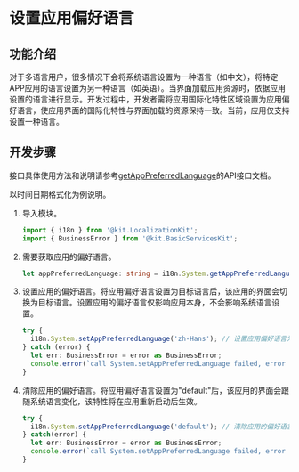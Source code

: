 # 设置应用偏好语言

## 功能介绍

对于多语言用户，很多情况下会将系统语言设置为一种语言（如中文），将特定APP应用的语言设置为另一种语言（如英语）。当界面加载应用资源时，依据应用设置的语言进行显示。开发过程中，开发者需将应用国际化特性区域设置为应用偏好语言，使应用界面的国际化特性与界面加载的资源保持一致。当前，应用仅支持设置一种语言。

## 开发步骤

接口具体使用方法和说明请参考[getAppPreferredLanguage](../reference/apis-localization-kit/js-apis-i18n.md#getapppreferredlanguage9)的API接口文档。

以时间日期格式化为例说明。

1. 导入模块。
   ```ts
   import { i18n } from '@kit.LocalizationKit';
   import { BusinessError } from '@kit.BasicServicesKit';
   ```

2. 需要获取应用的偏好语言。
   ```ts
   let appPreferredLanguage: string = i18n.System.getAppPreferredLanguage(); // 获取应用偏好语言
   ```
   
3. 设置应用的偏好语言。将应用偏好语言设置为目标语言后，该应用的界面会切换为目标语言。设置应用的偏好语言仅影响应用本身，不会影响系统语言设置。
   ```ts
   try {
     i18n.System.setAppPreferredLanguage('zh-Hans'); // 设置应用偏好语言为zh-Hans
   } catch (error) {
     let err: BusinessError = error as BusinessError;
     console.error(`call System.setAppPreferredLanguage failed, error code: ${err.code}, message: ${err.message}.`);
   }
   ```

4. 清除应用的偏好语言。将应用偏好语言设置为"default"后，该应用的界面会跟随系统语言变化，该特性将在应用重新启动后生效。
   ```ts
   try {  
     i18n.System.setAppPreferredLanguage('default'); // 清除应用的偏好语言
   } catch(error) {
     let err: BusinessError = error as BusinessError;
     console.error(`call System.setAppPreferredLanguage failed, error code: ${err.code}, message: ${err.message}.`);
   }
   ```